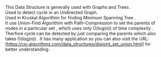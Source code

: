 This Data Structure is  generally used with Graphs and Trees .<br/>
Used to detect cycle in an Undirected Graph.<br/>
Used in Kruskal Algorithim for finding Minimum Spanning Tree .<br/>
It use Union-Find Algorithim with Path-Compression to set the parents of nodes in a particular set , which uses only O(log(n)) of time complexity .<br/>
Therfore cycle can be detected by just comparing the parents which also takes O(log(n)) .
It has many application so you can also visit the URL: [https://cp-algorithms.com/data_structures/disjoint_set_union.html] for better understanding .

